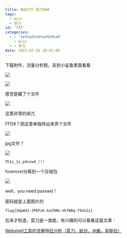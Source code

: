 ```yaml
---
title: BUUCTF-菜刀666
tags:
  - misc
  - 学习
id: '737'
categories:
  - - '%e5%ad%a6%e4%b9%a0'
    - misc
  - - 学习
date: 2023-02-26 20:41:00
---
```


下载附件，流量分析题，丢到小鲨鱼里面看看

![](https://pic.niaoluo.top/%E7%BD%91%E7%AB%99%E8%B0%83%E7%94%A8/misc%E9%9C%80%E8%A6%81/%E7%AC%AC%E4%BA%8C%E9%A1%B5/%E8%8F%9C%E5%88%80666/%E5%B1%8F%E5%B9%95%E6%88%AA%E5%9B%BE%202023-02-26%20201117.jpg)

![](https://pic.niaoluo.top/%E7%BD%91%E7%AB%99%E8%B0%83%E7%94%A8/misc%E9%9C%80%E8%A6%81/%E7%AC%AC%E4%BA%8C%E9%A1%B5/%E8%8F%9C%E5%88%80666/%E5%B1%8F%E5%B9%95%E6%88%AA%E5%9B%BE%202023-02-26%20202447.jpg)

感觉是藏了个文件

![](https://pic.niaoluo.top/%E7%BD%91%E7%AB%99%E8%B0%83%E7%94%A8/misc%E9%9C%80%E8%A6%81/%E7%AC%AC%E4%BA%8C%E9%A1%B5/%E8%8F%9C%E5%88%80666/%E5%B1%8F%E5%B9%95%E6%88%AA%E5%9B%BE%202023-02-26%20202935.jpg)

这里非常的突兀

FFD8？把这里单独拎出来弄个文件

![](https://pic.niaoluo.top/%E7%BD%91%E7%AB%99%E8%B0%83%E7%94%A8/misc%E9%9C%80%E8%A6%81/%E7%AC%AC%E4%BA%8C%E9%A1%B5/%E8%8F%9C%E5%88%80666/%E5%B1%8F%E5%B9%95%E6%88%AA%E5%9B%BE%202023-02-26%20203736.jpg)

jpg文件？

![](https://pic.niaoluo.top/%E7%BD%91%E7%AB%99%E8%B0%83%E7%94%A8/misc%E9%9C%80%E8%A6%81/%E7%AC%AC%E4%BA%8C%E9%A1%B5/%E8%8F%9C%E5%88%80666/%E6%97%A0%E6%A0%87%E9%A2%982.jpg)

```
Th1s_1s_p4sswd_!!!
```

foremost分离到一个压缩包

![](https://pic.niaoluo.top/%E7%BD%91%E7%AB%99%E8%B0%83%E7%94%A8/misc%E9%9C%80%E8%A6%81/%E7%AC%AC%E4%BA%8C%E9%A1%B5/%E8%8F%9C%E5%88%80666/%E5%B1%8F%E5%B9%95%E6%88%AA%E5%9B%BE%202023-02-26%20201436.jpg)

well，you need passwd！

密码就是上面图片的

```
flag{3OpWdJ-JP6FzK-koCMAK-VkfWBq-75Un2z}
```

后来才知道，菜刀是一类题，有兴趣的可以看看这篇文章：

[Webshell工具的流量特征分析（菜刀，蚁剑，冰蝎，哥斯拉）](https://blog.csdn.net/qq_53577336/article/details/125048353)